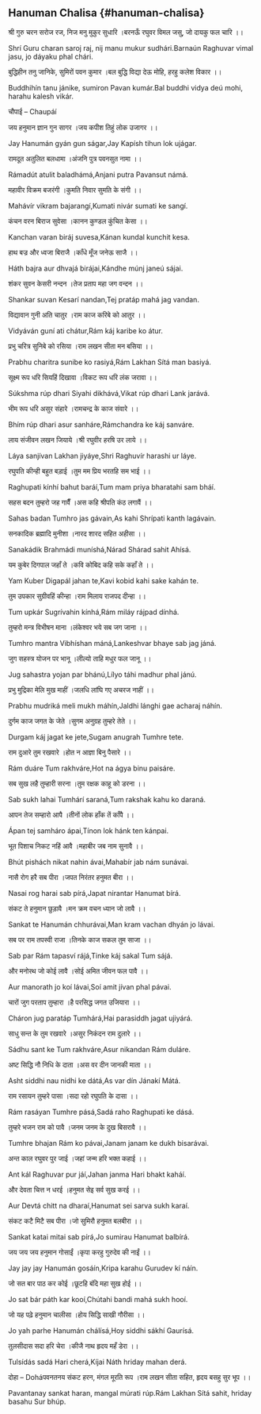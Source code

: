## Hanuman Chalisa {#hanuman-chalisa}


श्री गुरु चरन सरोज रज, निज मनु मुकुर सुधारि ।बरनऊँ रघुवर विमल जसु, जो दायकु फल चारि ।।

Shrí Guru charan saroj raj, nij manu mukur sudhári.Barnaún Raghuvar vimal jasu, jo dáyaku phal chári.

बुद्धिहीन तनु जानिके, सुमिरों पवन कुमार ।बल बुद्धि विद्या देऊ मोहि, हरहु कलेश विकार ।।

Buddhihín tanu jánike, sumiron Pavan kumár.Bal buddhi vidya deú mohi, harahu kalesh vikár.

चौपाई – Chaupáí

जय हनुमान ज्ञान गुन सागर ।जय कपीश तिहुं लोक उजागर ।।

Jay Hanumán gyán gun ságar,Jay Kapísh tihun lok ujágar.

रामदूत अतुलित बलधामा ।अंजनि पुत्र पवनसुत नामा ।।

Rámadút atulit baladhámá,Anjani putra Pavansut námá.

महावीर विक्रम बजरंगी ।कुमति निवार सुमति के संगी ।।

Mahávír vikram bajarangí,Kumati nivár sumati ke sangí.

कंचन वरन बिराज सुवेसा ।कानन कुण्डल कुंचित केसा ।।

Kanchan varan biráj suvesa,Kánan kundal kunchit kesa.

हाथ बज्र और ध्वजा बिराजै ।काँधे मूँज जनेऊ साजै ।।

Háth bajra aur dhvajá birájai,Kándhe múnj janeú sájai.

शंकर सुवन केसरी नन्दन ।तेज प्रताप महा जग वन्दन ।।

Shankar suvan Kesarí nandan,Tej pratáp mahá jag vandan.

विद्यावान गुनी अति चातुर ।राम काज करिबे को आतुर ।।

Vidyáván guní ati chátur,Rám káj karibe ko átur.

प्रभु चरित्र सुनिबे को रसिया ।राम लखन सीता मन बसिया ।।

Prabhu charitra sunibe ko rasiyá,Rám Lakhan Sítá man basiyá.

सूक्ष्म रूप धरि सियहिं दिखावा ।विकट रूप धरि लंक जरावा ।।

Súkshma rúp dhari Siyahi dikhává,Vikat rúp dhari Lank jarává.

भीम रूप धरि असुर संहारे ।रामचन्द्र के काज संवारे ।।

Bhím rúp dhari asur sanháre,Rámchandra ke káj sanváre.

लाय संजीवन लखन जियाये ।श्री रघुवीर हरषि उर लाये ।।

Láya sanjívan Lakhan jiyáye,Shri Raghuvír harashi ur láye.

रघुपति कीन्ही बहुत बड़ाई ।तुम मम प्रिय भरतहि सम भाई ।।

Raghupati kínhí bahut baráí,Tum mam priya bharatahi sam bháí.

सहस बदन तुम्हरो जह गावैँ ।अस कहि श्रीपति कंठ लगावैं ।।

Sahas badan Tumhro jas gávain,As kahi Shrípati kanth lagávain.

सनकादिक ब्रह्मादि मुनीशा ।नारद शारद सहित अहीसा ।।

Sanakádik Brahmádi muníshá,Nárad Shárad sahit Ahísá.

यम कुबेर दिगपाल जहाँ ते ।कवि कोबिद कहि सके कहाँ ते ।।

Yam Kuber Digapál jahan te,Kavi kobid kahi sake kahán te.

तुम उपकार सुग्रीवहिं कीन्हा ।राम मिलाय राजपद दीन्हा ।।

Tum upkár Sugrívahin kínhá,Rám miláy rájpad dínhá.

तुम्हरो मन्त्र विभीषन माना ।लंकेश्वर भये सब जग जाना ।।

Tumhro mantra Vibhíshan máná,Lankeshvar bhaye sab jag jáná.

जुग सहस्त्र योजन पर भानू ।लील्यो ताहि मधुर फल जानू ।।

Jug sahastra yojan par bhánú,Lílyo táhi madhur phal jánú.

प्रभु मुद्रिका मेलि मुख माहीं ।जलधि लांघि गए अचरज नाहीं ।।

Prabhu mudriká meli mukh máhín,Jaldhi lánghi gae acharaj náhín.

दुर्गम काज जगत के जेते ।सुगम अनुग्रह तुम्हरे तेते ।।

Durgam káj jagat ke jete,Sugam anugrah Tumhre tete.

राम दुआरे तुम रखवारे ।होत न आज्ञा बिनु पैसारे ।।

Rám duáre Tum rakhváre,Hot na ágya binu paisáre.

सब सुख लहै तुम्हारी सरना ।तुम रक्षक काहू को डरना ।।

Sab sukh lahai Tumhárí saraná,Tum rakshak kahu ko daraná.

आपन तेज सम्हारो आपै ।तीनों लोक हाँक तें काँपै ।।

Ápan tej samháro ápai,Tínon lok hánk ten kánpai.

भूत पिशाच निकट नहिं आवै ।महाबीर जब नाम सुनावै ।।

Bhút pishách nikat nahin ávai,Mahabír jab nám sunávai.

नासै रोग हरै सब पीरा ।जपत निरंतर हनुमत बीरा ।।

Nasai rog harai sab pírá,Japat nirantar Hanumat bírá.

संकट ते हनुमान छुड़ावै ।मन क्रम वचन ध्यान जो लावै ।।

Sankat te Hanumán chhurávai,Man kram vachan dhyán jo lávai.

सब पर राम तपस्वी राजा ।तिनके काज सकल तुम साजा ।।

Sab par Rám tapasví rájá,Tinke káj sakal Tum sájá.

और मनोरथ जो कोई लावै ।सोई अमित जीवन फल पावै ।।

Aur manorath jo koí lávai,Soí amit jívan phal pávai.

चारों जुग परताप तुम्हारा ।है परसिद्ध जगत उजियारा ।।

Cháron jug paratáp Tumhárá,Hai parasiddh jagat ujiyárá.

साधु सन्त के तुम रखवारे ।असुर निकंदन राम दुलारे ।।

Sádhu sant ke Tum rakhváre,Asur nikandan Rám duláre.

अष्ट सिद्धि नौ निधि के दाता ।अस वर दीन जानकी माता ।।

Asht siddhi nau nidhi ke dátá,As var dín Jánakí Mátá.

राम रसायन तुम्हरे पासा ।सदा रहो रघुपति के दासा ।।

Rám rasáyan Tumhre pásá,Sadá raho Raghupati ke dásá.

तुम्हरे भजन राम को पावै ।जनम जनम के दुख बिसरावै ।।

Tumhre bhajan Rám ko pávai,Janam janam ke dukh bisarávai.

अन्त काल रघुवर पुर जाई ।जहां जन्म हरि भक्त कहाई ।।

Ant kál Raghuvar pur jáí,Jahan janma Hari bhakt kaháí.

और देवता चित्त न धरई ।हनुमत सेइ सर्व सुख करई ।।

Aur Devtá chitt na dharaí,Hanumat sei sarva sukh karaí.

संकट कटै मिटै सब पीरा ।जो सुमिरौ हनुमत बलबीरा ।।

Sankat katai mitai sab pírá,Jo sumirau Hanumat balbírá.

जय जय जय हनुमान गोसाईं ।कृपा करहु गुरुदेव की नाईं ।।

Jay jay jay Hanumán gosáín,Kripa karahu Gurudev kí náín.

जो सत बार पाठ कर कोई ।छूटहि बंदि महा सुख होई ।।

Jo sat bár páth kar kooí,Chútahi bandi mahá sukh hooí.

जो यह पढ़े हनुमान चालीसा ।होय सिद्धि साखी गौरीसा ।।

Jo yah parhe Hanumán chálísá,Hoy siddhi sákhí Gaurísá.

तुलसीदास सदा हरि चेरा ।कीजै नाथ हृदय महँ डेरा ।।

Tulsídás sadá Hari cherá,Kíjai Náth hriday mahan derá.

दोहा – Doháपवनतनय संकट हरन, मंगल मूरति रूप ।राम लखन सीता सहित, हृदय बसहु सुर भूप ।।

Pavantanay sankat haran, mangal múrati rúp.Rám Lakhan Sítá sahit, hriday basahu Sur bhúp.